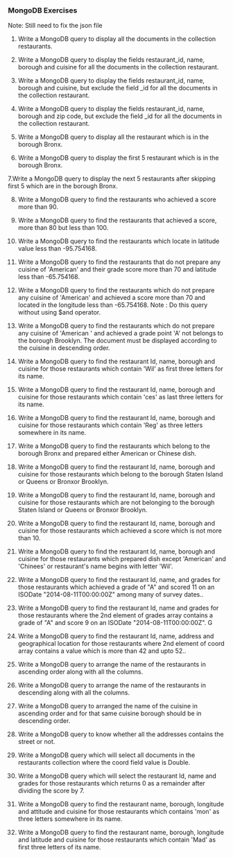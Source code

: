 ### MongoDB Exercises

Note: Still need to fix the json file

1. Write a MongoDB query to display all the documents in the collection restaurants.

2. Write a MongoDB query to display the fields restaurant_id, name, borough and cuisine for all the documents in the collection restaurant.

3. Write a MongoDB query to display the fields restaurant_id, name, borough and cuisine, but exclude the field \_id for all the documents in the collection restaurant.

4. Write a MongoDB query to display the fields restaurant_id, name, borough and zip code, but exclude the field \_id for all the documents in the collection restaurant.

5. Write a MongoDB query to display all the restaurant which is in the borough Bronx.

6. Write a MongoDB query to display the first 5 restaurant which is in the borough Bronx.

7.Write a MongoDB query to display the next 5 restaurants after skipping first 5 which are in the borough Bronx.

8. Write a MongoDB query to find the restaurants who achieved a score more than 90.

9. Write a MongoDB query to find the restaurants that achieved a score, more than 80 but less than 100.

10. Write a MongoDB query to find the restaurants which locate in latitude value less than -95.754168.

11. Write a MongoDB query to find the restaurants that do not prepare any cuisine of 'American' and their grade score more than 70 and latitude less than -65.754168.

12. Write a MongoDB query to find the restaurants which do not prepare any cuisine of 'American' and achieved a score more than 70 and located in the longitude less than -65.754168.
    Note : Do this query without using \$and operator.

13) Write a MongoDB query to find the restaurants which do not prepare any cuisine of 'American ' and achieved a grade point 'A' not belongs to the borough Brooklyn. The document must be displayed according to the cuisine in descending order.

14) Write a MongoDB query to find the restaurant Id, name, borough and cuisine for those restaurants which contain 'Wil' as first three letters for its name.

15) Write a MongoDB query to find the restaurant Id, name, borough and cuisine for those restaurants which contain 'ces' as last three letters for its name.

16. Write a MongoDB query to find the restaurant Id, name, borough and cuisine for those restaurants which contain 'Reg' as three letters somewhere in its name.

17) Write a MongoDB query to find the restaurants which belong to the borough Bronx and prepared either American or Chinese dish.

18) Write a MongoDB query to find the restaurant Id, name, borough and cuisine for those restaurants which belong to the borough Staten Island or Queens or Bronxor Brooklyn.

19) Write a MongoDB query to find the restaurant Id, name, borough and cuisine for those restaurants which are not belonging to the borough Staten Island or Queens or Bronxor Brooklyn.

20) Write a MongoDB query to find the restaurant Id, name, borough and cuisine for those restaurants which achieved a score which is not more than 10.

21. Write a MongoDB query to find the restaurant Id, name, borough and cuisine for those restaurants which prepared dish except 'American' and 'Chinees' or restaurant's name begins with letter 'Wil'.

22) Write a MongoDB query to find the restaurant Id, name, and grades for those restaurants which achieved a grade of "A" and scored 11 on an ISODate "2014-08-11T00:00:00Z" among many of survey dates..

23. Write a MongoDB query to find the restaurant Id, name and grades for those restaurants where the 2nd element of grades array contains a grade of "A" and score 9 on an ISODate "2014-08-11T00:00:00Z". G

24) Write a MongoDB query to find the restaurant Id, name, address and geographical location for those restaurants where 2nd element of coord array contains a value which is more than 42 and upto 52..

25. Write a MongoDB query to arrange the name of the restaurants in ascending order along with all the columns.

26) Write a MongoDB query to arrange the name of the restaurants in descending along with all the columns.

27. Write a MongoDB query to arranged the name of the cuisine in ascending order and for that same cuisine borough should be in descending order.

28. Write a MongoDB query to know whether all the addresses contains the street or not.

29. Write a MongoDB query which will select all documents in the restaurants collection where the coord field value is Double.

30. Write a MongoDB query which will select the restaurant Id, name and grades for those restaurants which returns 0 as a remainder after dividing the score by 7.

31) Write a MongoDB query to find the restaurant name, borough, longitude and attitude and cuisine for those restaurants which contains 'mon' as three letters somewhere in its name.

32) Write a MongoDB query to find the restaurant name, borough, longitude and latitude and cuisine for those restaurants which contain 'Mad' as first three letters of its name.
